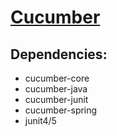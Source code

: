 # [Cucumber]()

## Dependencies:
- cucumber-core
- cucumber-java
- cucumber-junit
- cucumber-spring
- junit4/5
